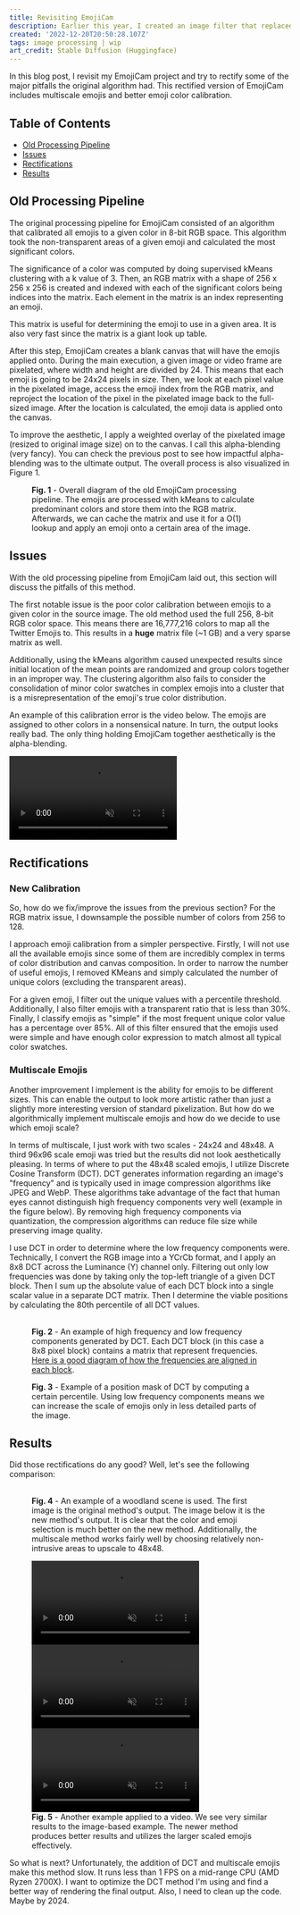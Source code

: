 ```yaml
---
title: Revisiting EmojiCam
description: Earlier this year, I created an image filter that replaced blocks of an image with emojis. In this post, I revisit some of the weakness of that code.
created: '2022-12-20T20:50:28.107Z'
tags: image processing | wip
art_credit: Stable Diffusion (Huggingface)
---
```

In this blog post, I revisit my EmojiCam project and try to rectify some of the major pitfalls the original algorithm had. This rectified version of EmojiCam includes multiscale emojis and better emoji color calibration.
<!-- more -->

## Table of Contents
- [Old Processing Pipeline](#old-processing-pipeline)
- [Issues](#issues)
- [Rectifications](#rectify)
- [Results](#results)

## Old Processing Pipeline

The original processing pipeline for EmojiCam consisted of an algorithm that calibrated all emojis to a given color in 8-bit RGB space. This algorithm took the non-transparent areas of a given emoji and calculated the most significant colors.

The significance of a color was computed by doing supervised kMeans clustering with a k value of 3. Then, an RGB matrix with a shape of 256 x 256 x 256 is created and indexed with each of the significant colors being indices into the matrix. Each element in the matrix is an index representing an emoji.

This matrix is useful for determining the emoji to use in a given area. It is also very fast since the matrix is a giant look up table.

After this step, EmojiCam creates a blank canvas that will have the emojis applied onto. During the main execution, a given image or video frame are pixelated, where width and height are divided by 24. This means that each emoji is going to be 24x24 pixels in size. Then, we look at each pixel value in the pixelated image, access the emoji index from the RGB matrix, and reproject the location of the pixel in the pixelated image back to the full-sized image. After the location is calculated, the emoji data is applied onto the canvas.

To improve the aesthetic, I apply a weighted overlay of the pixelated image (resized to original image size) on to the canvas. I call this alpha-blending (very fancy). You can check the previous post to see how impactful alpha-blending was to the ultimate output. The overall process is also visualized in Figure 1.

<figure>
<img src="post-res/emojicamv2/emojicamprocesspipeline.png", alt=""/>
<figcaption><b>Fig. 1</b> - Overall diagram of the old EmojiCam processing pipeline. The emojis are processed with kMeans to calculate predominant colors and store them into the RGB matrix. Afterwards, we can cache the matrix and use it for a O(1) lookup and apply an emoji onto a certain area of the image.</figcaption>
</figure>

## Issues

With the old processing pipeline from EmojiCam laid out, this section will discuss the pitfalls of this method.

The first notable issue is the poor color calibration between emojis to a given color in the source image. The old method used the full 256, 8-bit RGB color space. This means there are 16,777,216 colors to map all the Twitter Emojis to. This results in a **huge** matrix file (~1 GB) and a very sparse matrix as well.

Additionally, using the kMeans algorithm caused unexpected results since initial location of the mean points are randomized and group colors together in an improper way. The clustering algorithm also fails to consider the consolidation of minor color swatches in complex emojis into a cluster that is a misrepresentation of the emoji's true color distribution.

An example of this calibration error is the video below. The emojis are assigned to other colors in a nonsensical nature. In turn, the output looks really bad. The only thing holding EmojiCam together aesthetically is the alpha-blending.

<video autoplay muted loop>
  <source src="post-res/emojicamv2/test_out.mp4" type="video/mp4">
  Your browser does not support the video tag.
</video>


## Rectifications

### New Calibration
So, how do we fix/improve the issues from the previous section? For the RGB matrix issue, I downsample the possible number of colors from 256 to 128.

I approach emoji calibration from a simpler perspective. Firstly, I will not use all the available emojis since some of them are incredibly complex in terms of color distribution and canvas composition. In order to narrow the number of useful emojis, I removed KMeans and simply calculated the number of unique colors (excluding the transparent areas).

For a given emoji, I filter out the unique values with a percentile threshold. Additionally, I also filter emojis with a transparent ratio that is less than 30%. Finally, I classify emojis as "simple" if the most frequent unique color value has a percentage over 85%. All of this filter ensured that the emojis used were simple and have enough color expression to match almost all typical color swatches.

### Multiscale Emojis

Another improvement I implement is the ability for emojis to be different sizes. This can enable the output to look more artistic rather than just a slightly more interesting version of standard pixelization. But how do we algorithmically implement multiscale emojis and how do we decide to use which emoji scale?

In terms of multiscale, I just work with two scales - 24x24 and 48x48. A third 96x96 scale emoji was tried but the results did not look aesthetically pleasing. In terms of where to put the 48x48 scaled emojis, I utilize Discrete Cosine Transform (DCT). DCT generates information regarding an image's "frequency" and is typically used in image compression algorithms like JPEG and WebP. These algorithms take advantage of the fact that human eyes cannot distinguish high frequency components very well (example in the figure below). By removing high frequency components via quantization, the compression algorithms can reduce file size while preserving image quality.

I use DCT in order to determine where the low frequency components were. Technically, I convert the RGB image into a YCrCb format, and I apply an 8x8 DCT across the Luminance (Y) channel only. Filtering out only low frequencies was done by taking only the top-left triangle of a given DCT block. Then I sum up the absolute value of each DCT block into a single scalar value in a separate DCT matrix. Then I determine the viable positions by calculating the 80th percentile of all DCT values.

<figure>
<img src="post-res/emojicamv2/example_forest.png", alt=""/>
<img src="post-res/emojicamv2/dct_high_freq_example.png", alt=""/>
<img src="post-res/emojicamv2/dct_low_freq_example.png", alt=""/>
<figcaption><b>Fig. 2</b> - An example of high frequency and low frequency components generated by DCT. Each DCT block (in this case a 8x8 pixel block) contains a matrix that represent frequencies. <a href="https://www.researchgate.net/figure/DCT-blocks-Where-FL-Low-frequencies-FM-mid-frequencies-FH-High-frequencies_fig3_259763663">Here is a good diagram of how the frequencies are aligned in each block</a>.</figcaption>
</figure>

<figure>
<img src="post-res/emojicamv2/example_percentile_mask.png", alt=""/>
<figcaption><b>Fig. 3</b> - Example of a position mask of DCT by computing a certain percentile. Using low frequency components means we can increase the scale of emojis only in less detailed parts of the image.</figcaption>
</figure>

## Results

Did those rectifications do any good? Well, let's see the following comparison:

<figure>
<img src="post-res/emojicamv2/out_forest.jpg", alt="", style="margin-bottom:5px"/>
<img src="post-res/emojicamv2/out_forest.jpg.png", alt="", style="margin-bottom:5px"/>
<img src="post-res/emojicamv2/forest.jpg", alt=""/>
<figcaption><b>Fig. 4</b> - An example of a woodland scene is used. The first image is the original method's output. The image below it is the new method's output. It is clear that the color and emoji selection is much better on the new method. Additionally, the multiscale method works fairly well by choosing relatively non-intrusive areas to upscale to 48x48.</figcaption>
</figure>

<figure>
<video autoplay muted loop>
  <source src="post-res/emojicamv2/test_out-converted.mp4" type="video/mp4">
  Your browser does not support the video tag.
</video>

<video autoplay muted loop>
  <source src="post-res/emojicamv2/out_test.mp4" type="video/mp4">
  Your browser does not support the video tag.
</video>

<video autoplay muted loop>
  <source src="post-res/emojicamv2/test.mp4" type="video/mp4">
  Your browser does not support the video tag.
</video>
<figcaption><b>Fig. 5</b> - Another example applied to a video. We see very similar results to the image-based example. The newer method produces better results and utilizes the larger scaled emojis effectively.</figcaption>
</figure>

So what is next? Unfortunately, the addition of DCT and multiscale emojis make this method slow. It runs less than 1 FPS on a mid-range CPU (AMD Ryzen 2700X). I want to optimize the DCT method I'm using and find a better way of rendering the final output. Also, I need to clean up the code. Maybe by 2024.
